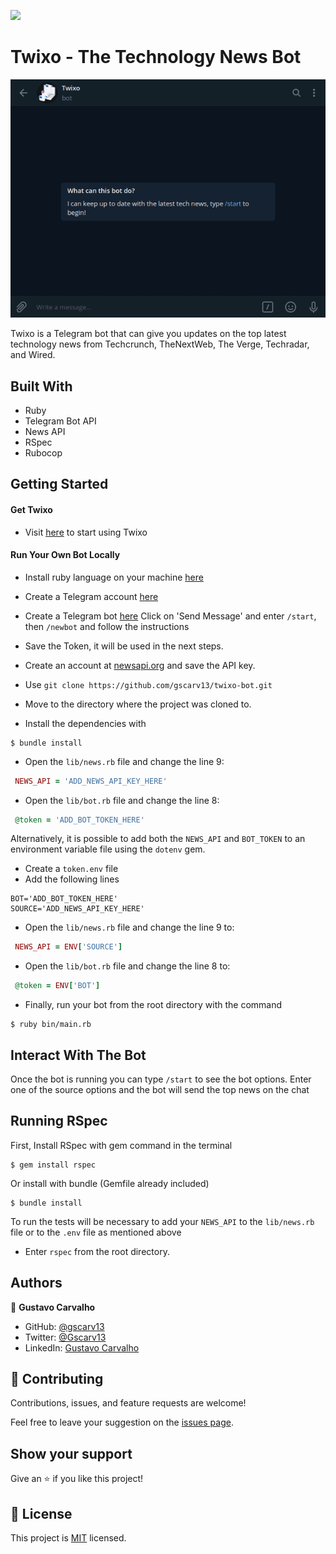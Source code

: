 ![](https://img.shields.io/badge/Microverse-blueviolet)

# Twixo - The Technology News Bot

![demo](./assets/demo2.gif)

Twixo is a Telegram bot that can give you updates on the top latest technology news from Techcrunch, TheNextWeb, The Verge, Techradar, and Wired.

## Built With

- Ruby
- Telegram Bot API
- News API
- RSpec
- Rubocop

<!-- ## Live Demo

Visit the live version on the link above.

[link]() -->


## Getting Started

#### Get Twixo
- Visit [here](http://t.me/TwixoBot) to start using Twixo

#### Run Your Own Bot Locally

- Install ruby language on your machine [here](https://www.ruby-lang.org/en/downloads/)
- Create a Telegram account [here](https://web.telegram.org/#/login) 
- Create a Telegram bot [here](https://t.me/botfather) Click on 'Send Message' and enter `/start`, then `/newbot` and follow the instructions
- Save the Token, it will be used in the next steps.
- Create an account at [newsapi.org](https://newsapi.org/) and save the API key.

- Use `git clone https://github.com/gscarv13/twixo-bot.git`
- Move to the directory where the project was cloned to. 
- Install the dependencies with
```terminal
$ bundle install
```
- Open the `lib/news.rb` file and change the line 9:
 ```ruby
  NEWS_API = 'ADD_NEWS_API_KEY_HERE'
 ```
- Open the `lib/bot.rb` file and change the line 8:
 ```ruby
  @token = 'ADD_BOT_TOKEN_HERE'
 ```
Alternatively, it is possible to add both the `NEWS_API` and `BOT_TOKEN` to an environment variable
file using the `dotenv` gem.
- Create a `token.env` file
- Add the following lines
```
BOT='ADD_BOT_TOKEN_HERE'
SOURCE='ADD_NEWS_API_KEY_HERE'
```
- Open the `lib/news.rb` file and change the line 9 to:
 ```ruby
  NEWS_API = ENV['SOURCE']
 ```
- Open the `lib/bot.rb` file and change the line 8 to:
 ```ruby
  @token = ENV['BOT']
 ```

- Finally, run your bot from the root directory with the command
```terminal
$ ruby bin/main.rb
```

## Interact With The Bot

Once the bot is running you can type `/start` to see the bot options.
Enter one of the source options and the bot will send the top news on the chat

## Running RSpec

First, Install RSpec with gem command in the terminal
```terminal
$ gem install rspec
```
Or install with bundle (Gemfile already included)
```terminal
$ bundle install
```
To run the tests will be necessary to add your `NEWS_API` to the `lib/news.rb` file
or to the `.env` file as mentioned above

- Enter `rspec` from the root directory.

## Authors

👤 **Gustavo Carvalho**

- GitHub: [@gscarv13](https://github.com/gscarv13)
- Twitter: [@Gscarv13](https://twitter.com/Gscarv13)
- LinkedIn: [Gustavo Carvalho](https://www.linkedin.com/in/gustavo-silva-de-carvalho-72998a156/)

## 🤝 Contributing

Contributions, issues, and feature requests are welcome!

Feel free to leave your suggestion on the [issues page](https://github.com/gscarv13/HTML-CSS-Capstone/issues).

## Show your support

Give an ⭐️ if you like this project!

## 📝 License

This project is [MIT](https://opensource.org/licenses/mit-license.php) licensed.